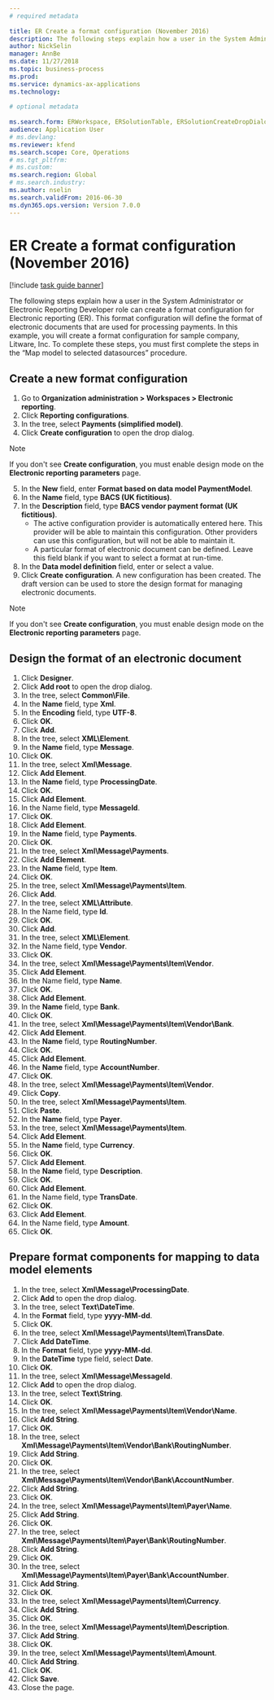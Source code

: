 ```yaml
--- 
# required metadata 
 
title: ER Create a format configuration (November 2016)
description: The following steps explain how a user in the System Administrator or Electronic Reporting Developer role can create a format configuration for Electronic reporting (ER). 
author: NickSelin
manager: AnnBe 
ms.date: 11/27/2018
ms.topic: business-process 
ms.prod:  
ms.service: dynamics-ax-applications 
ms.technology:  
 
# optional metadata 
 
ms.search.form: ERWorkspace, ERSolutionTable, ERSolutionCreateDropDialog, EROperationDesigner, ERComponentTypeDropDialog   
audience: Application User 
# ms.devlang:  
ms.reviewer: kfend
ms.search.scope: Core, Operations 
# ms.tgt_pltfrm:  
# ms.custom:  
ms.search.region: Global
# ms.search.industry: 
ms.author: nselin
ms.search.validFrom: 2016-06-30 
ms.dyn365.ops.version: Version 7.0.0 
---
```

# ER Create a format configuration (November 2016)

[!include [task guide banner](../../includes/task-guide-banner.md)]

The following steps explain how a user in the System Administrator or Electronic Reporting Developer role can create a format configuration for Electronic reporting (ER). This format configuration will define the format of electronic documents that are used for processing payments. In this example, you will create a format configuration for sample company, Litware, Inc. To complete these steps, you must first complete the steps in the “Map model to selected datasources” procedure.


## Create a new format configuration
1. Go to **Organization administration > Workspaces > Electronic reporting**.
2. Click **Reporting configurations**.
3. In the tree, select **Payments (simplified model)**.
4. Click **Create configuration** to open the drop dialog.
 > [!NOTE]
 > If you don't see **Create configuration**, you must enable design mode on the **Electronic reporting parameters** page. 
5. In the **New** field, enter **Format based on data model PaymentModel**.
6. In the **Name** field, type **BACS (UK fictitious)**.
7. In the **Description** field, type **BACS vendor payment format (UK fictitious)**.
    * The active configuration provider is automatically entered here. This provider will be able to maintain this configuration. Other providers can use this configuration, but will not be able to maintain it.  
    * A particular format of electronic document can be defined. Leave this field blank if you want to select a format at run-time.  
8. In the **Data model definition** field, enter or select a value.
9. Click **Create configuration**. A new configuration has been created. The draft version can be used to store the design format for managing electronic documents.  
 > [!NOTE]
 > If you don't see **Create configuration**, you must enable design mode on the **Electronic reporting parameters** page.

## Design the format of an electronic document
1. Click **Designer**.
2. Click **Add root** to open the drop dialog.
3. In the tree, select **Common\File**.
4. In the **Name** field, type **Xml**.
5. In the **Encoding** field, type **UTF-8**.
6. Click **OK**.
7. Click **Add**.
8. In the tree, select **XML\Element**.
9. In the **Name** field, type **Message**.
10. Click **OK**.
11. In the tree, select **Xml\Message**.
12. Click **Add Element**.
13. In the **Name** field, type **ProcessingDate**.
14. Click **OK**.
15. Click **Add Element**.
16. In the Name field, type **MessageId**.
17. Click **OK**.
18. Click **Add Element**.
19. In the **Name** field, type **Payments**.
20. Click **OK**.
21. In the tree, select **Xml\Message\Payments**.
22. Click **Add Element**.
23. In the **Name** field, type **Item**.
24. Click **OK**.
25. In the tree, select **Xml\Message\Payments\Item**.
26. Click **Add**.
27. In the tree, select **XML\Attribute**.
28. In the Name field, type **Id**.
29. Click **OK**.
30. Click **Add**.
31. In the tree, select **XML\Element**.
32. In the Name field, type **Vendor**.
33. Click **OK**.
34. In the tree, select **Xml\Message\Payments\Item\Vendor**.
35. Click **Add Element**.
36. In the Name field, type **Name**.
37. Click **OK**.
38. Click **Add Element**.
39. In the **Name** field, type **Bank**.
40. Click **OK**.
41. In the tree, select **Xml\Message\Payments\Item\Vendor\Bank**.
42. Click **Add Element**.
43. In the **Name** field, type **RoutingNumber**.
44. Click **OK**.
45. Click **Add Element**.
46. In the **Name** field, type **AccountNumber**.
47. Click **OK**.
48. In the tree, select **Xml\Message\Payments\Item\Vendor**.
49. Click **Copy**.
50. In the tree, select **Xml\Message\Payments\Item**.
51. Click **Paste**.
52. In the **Name** field, type **Payer**.
53. In the tree, select **Xml\Message\Payments\Item**.
54. Click **Add Element**.
55. In the **Name** field, type **Currency**.
56. Click **OK**.
57. Click **Add Element**.
58. In the **Name** field, type **Description**.
59. Click **OK**.
60. Click **Add Element**.
61. In the Name field, type **TransDate**.
62. Click **OK**.
63. Click **Add Element**.
64. In the Name field, type **Amount**.
65. Click **OK**.

## Prepare format components for mapping to data model elements
1. In the tree, select **Xml\Message\ProcessingDate**.
2. Click **Add** to open the drop dialog.
3. In the tree, select **Text\DateTime**.
4. In the **Format** field, type **yyyy-MM-dd**.
5. Click **OK**.
6. In the tree, select **Xml\Message\Payments\Item\TransDate**.
7. Click **Add DateTime**.
8. In the **Format** field, type **yyyy-MM-dd**.
9. In the **DateTime** type field, select **Date**.
10. Click **OK**.
11. In the tree, select **Xml\Message\MessageId**.
12. Click **Add** to open the drop dialog.
13. In the tree, select **Text\String**.
14. Click **OK**.
15. In the tree, select **Xml\Message\Payments\Item\Vendor\Name**.
16. Click **Add String**.
17. Click **OK**.
18. In the tree, select **Xml\Message\Payments\Item\Vendor\Bank\RoutingNumber**.
19. Click **Add String**.
20. Click **OK**.
21. In the tree, select **Xml\Message\Payments\Item\Vendor\Bank\AccountNumber**.
22. Click **Add String**.
23. Click **OK**.
24. In the tree, select **Xml\Message\Payments\Item\Payer\Name**.
25. Click **Add String**.
26. Click **OK**.
27. In the tree, select **Xml\Message\Payments\Item\Payer\Bank\RoutingNumber**.
28. Click **Add String**.
29. Click **OK**.
30. In the tree, select **Xml\Message\Payments\Item\Payer\Bank\AccountNumber**.
31. Click **Add String**.
32. Click **OK**.
33. In the tree, select **Xml\Message\Payments\Item\Currency**.
34. Click **Add String**.
35. Click **OK**.
36. In the tree, select **Xml\Message\Payments\Item\Description**.
37. Click **Add String**.
38. Click **OK**.
39. In the tree, select **Xml\Message\Payments\Item\Amount**.
40. Click **Add String**.
41. Click **OK**.
42. Click **Save**.
43. Close the page.

